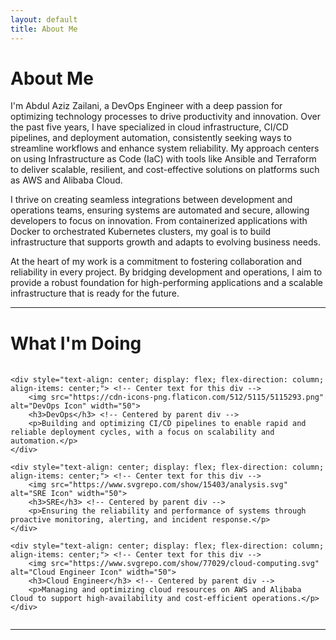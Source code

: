 ```yaml
---
layout: default
title: About Me
---
```


# About Me

I'm Abdul Aziz Zailani, a DevOps Engineer with a deep passion for optimizing technology processes to drive productivity and innovation. Over the past five years, I have specialized in cloud infrastructure, CI/CD pipelines, and deployment automation, consistently seeking ways to streamline workflows and enhance system reliability. My approach centers on using Infrastructure as Code (IaC) with tools like Ansible and Terraform to deliver scalable, resilient, and cost-effective solutions on platforms such as AWS and Alibaba Cloud.

I thrive on creating seamless integrations between development and operations teams, ensuring systems are automated and secure, allowing developers to focus on innovation. From containerized applications with Docker to orchestrated Kubernetes clusters, my goal is to build infrastructure that supports growth and adapts to evolving business needs.

At the heart of my work is a commitment to fostering collaboration and reliability in every project. By bridging development and operations, I aim to provide a robust foundation for high-performing applications and a scalable infrastructure that is ready for the future.

---

# What I'm Doing

<div style="display: flex; gap: 20px; margin-top: 20px; justify-content: center;">

    <div style="text-align: center; display: flex; flex-direction: column; align-items: center;"> <!-- Center text for this div -->
        <img src="https://cdn-icons-png.flaticon.com/512/5115/5115293.png" alt="DevOps Icon" width="50">
        <h3>DevOps</h3> <!-- Centered by parent div -->
        <p>Building and optimizing CI/CD pipelines to enable rapid and reliable deployment cycles, with a focus on scalability and automation.</p>
    </div>

    <div style="text-align: center; display: flex; flex-direction: column; align-items: center;"> <!-- Center text for this div -->
        <img src="https://www.svgrepo.com/show/15403/analysis.svg" alt="SRE Icon" width="50">
        <h3>SRE</h3> <!-- Centered by parent div -->
        <p>Ensuring the reliability and performance of systems through proactive monitoring, alerting, and incident response.</p>
    </div>

    <div style="text-align: center; display: flex; flex-direction: column; align-items: center;"> <!-- Center text for this div -->
        <img src="https://www.svgrepo.com/show/77029/cloud-computing.svg" alt="Cloud Engineer Icon" width="50">
        <h3>Cloud Engineer</h3> <!-- Centered by parent div -->
        <p>Managing and optimizing cloud resources on AWS and Alibaba Cloud to support high-availability and cost-efficient operations.</p>
    </div>

</div>

---
